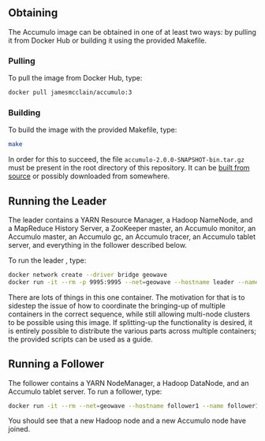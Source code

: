 ## Obtaining ##

The Accumulo image can be obtained in one of at least two ways:
by pulling it from Docker Hub or building it using the provided Makefile.

### Pulling ###

To pull the image from Docker Hub, type:

```bash
docker pull jamesmcclain/accumulo:3
```

### Building ###

To build the image with the provided Makefile, type:

```bash
make
```

In order for this to succeed, the file `accumulo-2.0.0-SNAPSHOT-bin.tar.gz` must be present in the root directory of this repository.
It can be [built from source](https://github.com/apache/accumulo) or possibly downloaded from somewhere.

## Running the Leader ###

The leader contains a YARN Resource Manager, a Hadoop NameNode, and a MapReduce History Server, a ZooKeeper master, an Accumulo monitor, an Accumulo master, an Accumulo gc, an Accumulo tracer, an Accumulo tablet server, and everything in the follower described below.

To run the leader , type:

```bash
docker network create --driver bridge geowave
docker run -it --rm -p 9995:9995 --net=geowave --hostname leader --name leader jamesmcclain/accumulo:3
```

There are lots of things in this one container.
The motivation for that is to sidestep the issue of how to coordinate the bringing-up of multiple containers in the correct sequence, while still allowing multi-node clusters to be possible using this image.
If splitting-up the functionality is desired, it is entirely possible to distribute the various parts across multiple containers; the provided scripts can be used as a guide.

## Running a Follower ###

The follower contains a YARN NodeManager, a Hadoop DataNode, and an Accumulo tablet server.
To run a follower, type:

```bash
docker run -it --rm --net=geowave --hostname follower1 --name follower1 --entrypoint /scripts/follower.sh jamesmcclain/accumulo:3
```

You should see that a new Hadoop node and a new Accumulo node have joined.
